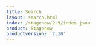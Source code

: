 ```yaml
---
title: Search
layout: search.html
index: /stagenow/2-9/index.json
product: Stagenow
productversion: '2.10'
---
```















